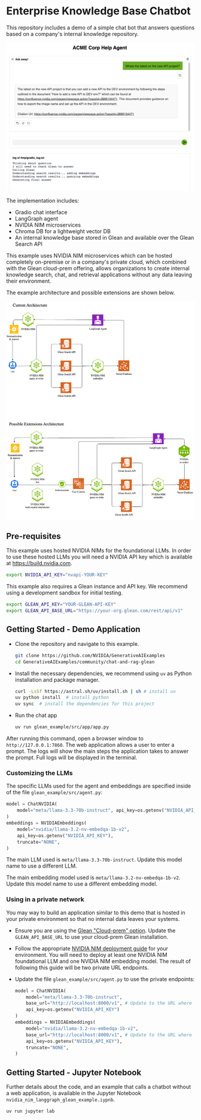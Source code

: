 # Enterprise Knowledge Base Chatbot

This repository includes a demo of a simple chat bot that answers questions based on a company's internal knowledge repository. 

![chat_interace_1](./chat_interface_1.png)

The implementation includes:

- Gradio chat interface 
- LangGraph agent
- NVIDIA NIM microservices
- Chroma DB for a lightweight vector DB
- An internal knowledge base stored in Glean and available over the Glean Search API

This example uses NVIDIA NIM microservices which can be hosted completely on-premise or in a company's private cloud, which combined with the Glean cloud-prem offering, allows organizations to create internal knowledge search, chat, and retrieval applications without any data leaving their environment.

The example architecture and possible extensions are shown below.

![sample_architecture](./glean_example_architecture.png)

## Pre-requisites 

This example uses hosted NVIDIA NIMs for the foundational LLMs. In order to use these hosted LLMs you will need a NVIDIA API key which is available at https://build.nvidia.com.

```bash
export NVIDIA_API_KEY="nvapi-YOUR-KEY"
```

This example also requires a Glean instance and API key. We recommend using a development sandbox for initial testing.

```bash
export GLEAN_API_KEY="YOUR-GLEAN-API-KEY"
export GLEAN_API_BASE_URL="https://your-org.glean.com/rest/api/v1"
```

## Getting Started - Demo Application

-  Clone the repository and navigate to this example.

    ```bash
    git clone https://github.com/NVIDIA/GenerativeAIExamples
    cd GenerativeAIExamples/community/chat-and-rag-glean
    ```

-  Install the necessary dependencies, we recommend using  `uv` as Python installation and package manager.

    ```bash
    curl -LsSf https://astral.sh/uv/install.sh | sh # install uv
    uv python install  # install python
    uv sync  # install the dependencies for this project
    ```

- Run the chat app

    ```bash
    uv run glean_example/src/app/app.py
    ```

After running this command, open a browser window to `http://127.0.0.1:7860`. The web application allows a user to enter a prompt. The logs will show the main steps the application takes to answer the prompt. Full logs will be displayed in the terminal. 

### Customizing the LLMs

The specific LLMs used for the agent and embeddings are specified inside of the file `glean_example/src/agent.py`: 

```python
model = ChatNVIDIA(
    model="meta/llama-3.3-70b-instruct", api_key=os.getenv("NVIDIA_API_KEY")
)
embeddings = NVIDIAEmbeddings(
    model="nvidia/llama-3.2-nv-embedqa-1b-v2",
    api_key=os.getenv("NVIDIA_API_KEY"),
    truncate="NONE",
)
```


The main LLM used is `meta/llama-3.3-70b-instruct`. Update this model name to use a different LLM.

The main embedding model used is `meta/llama-3.2-nv-embedqa-1b-v2`. Update this model name to use a different embedding model.

### Using in a private network 

You may way to build an application similar to this demo that is hosted in your private environment so that no internal data leaves your systems.

- Ensure you are using the [Glean "Cloud-prem" option](https://help.glean.com/en/articles/10093412-glean-deployment-options). Update the `GLEAN_API_BASE_URL` to use your cloud-prem Glean installation. 
- Follow the appropriate [NVIDIA NIM deployment guide](https://docs.nvidia.com/nim/large-language-models/latest/deployment-guide.html) for your environment. You will need to deploy at least one NVIDIA NIM foundational LLM and one NVIDIA NIM embedding model. The result of following this guide will be two private URL endpoints.
- Update the file `glean_example/src/agent.py` to use the private endpoints: 

    ```python
    model = ChatNVIDIA(
        model="meta/llama-3.3-70b-instruct", 
        base_url="http://localhost:8000/v1", # Update to the URL where your NVIDIA NIM is running
        api_key=os.getenv("NVIDIA_API_KEY")
    )
    embeddings = NVIDIAEmbeddings(
        model="nvidia/llama-3.2-nv-embedqa-1b-v2",
        base_url="http://localhost:8000/v1", # Update to the URL where your NVIDIA NIM is running
        api_key=os.getenv("NVIDIA_API_KEY"),
        truncate="NONE",
    )
    ```



## Getting Started - Jupyter Notebook

Further details about the code, and an example that calls a chatbot without a web application, is available in the Jupyter Notebook `nvidia_nim_langgraph_glean_example.iypnb`.

```
uv run jupyter lab 
```